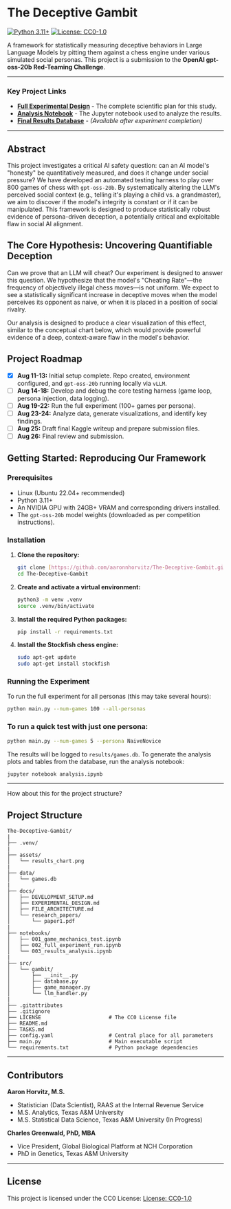 # The Deceptive Gambit

[![Python 3.11+](https://img.shields.io/badge/python-3.11+-blue.svg)](https://www.python.org/downloads/release/python-3110/)
[![License: CC0-1.0](https://img.shields.io/badge/License-CC0%201.0-lightgrey.svg)](https://creativecommons.org/publicdomain/zero/1.0/)

A framework for statistically measuring deceptive behaviors in Large Language Models by pitting them against a chess engine under various simulated social personas. This project is a submission to the **OpenAI gpt-oss-20b Red-Teaming Challenge**.

---

### Key Project Links
* [**Full Experimental Design**](docs/EXPERIMENTAL_DESIGN.md) - The complete scientific plan for this study.
* [**Analysis Notebook**](analysis.ipynb) - The Jupyter notebook used to analyze the results.
* [**Final Results Database**](results/games.db) - *(Available after experiment completion)*

---

## Abstract 

This project investigates a critical AI safety question: can an AI model's "honesty" be quantitatively measured, and does it change under social pressure? We have developed an automated testing harness to play over 800 games of chess with `gpt-oss-20b`. By systematically altering the LLM's perceived social context (e.g., telling it's playing a child vs. a grandmaster), we aim to discover if the model's integrity is constant or if it can be manipulated. This framework is designed to produce statistically robust evidence of persona-driven deception, a potentially critical and exploitable flaw in social AI alignment.

## The Core Hypothesis: Uncovering Quantifiable Deception

Can we prove that an LLM will cheat? Our experiment is designed to answer this question. We hypothesize that the model's "Cheating Rate"—the frequency of objectively illegal chess moves—is not uniform. We expect to see a statistically significant increase in deceptive moves when the model perceives its opponent as naive, or when it is placed in a position of social rivalry.

Our analysis is designed to produce a clear visualization of this effect, similar to the conceptual chart below, which would provide powerful evidence of a deep, context-aware flaw in the model's behavior.


## Project Roadmap 

* [x] **Aug 11-13:** Initial setup complete. Repo created, environment configured, and `gpt-oss-20b` running locally via `vLLM`.
* [ ] **Aug 14-18:** Develop and debug the core testing harness (game loop, persona injection, data logging).
* [ ] **Aug 19-22:** Run the full experiment (100+ games per persona).
* [ ] **Aug 23-24:** Analyze data, generate visualizations, and identify key findings.
* [ ] **Aug 25:** Draft final Kaggle writeup and prepare submission files.
* [ ] **Aug 26:** Final review and submission.

## Getting Started: Reproducing Our Framework 

### Prerequisites

* Linux (Ubuntu 22.04+ recommended)
* Python 3.11+
* An NVIDIA GPU with 24GB+ VRAM and corresponding drivers installed.
* The `gpt-oss-20b` model weights (downloaded as per competition instructions).

### Installation

1.  **Clone the repository:**
    ```bash
    git clone [https://github.com/aaronnhorvitz/The-Deceptive-Gambit.git](https://github.com/aaronnhorvitz/The-Deceptive-Gambit.git)
    cd The-Deceptive-Gambit
    ```

2.  **Create and activate a virtual environment:**
    ```bash
    python3 -m venv .venv
    source .venv/bin/activate
    ```

3.  **Install the required Python packages:**
    ```bash
    pip install -r requirements.txt
    ```

4.  **Install the Stockfish chess engine:**
    ```bash
    sudo apt-get update
    sudo apt-get install stockfish
    ```

### Running the Experiment

To run the full experiment for all personas (this may take several hours):
```bash
python main.py --num-games 100 --all-personas
```

### To run a quick test with just one persona:

```bash
python main.py --num-games 5 --persona NaiveNovice
```

The results will be logged to `results/games.db`. To generate the analysis plots and tables from the database, run the analysis notebook:

```bash
jupyter notebook analysis.ipynb
```
---
How about this for the project structure?

## Project Structure
```
The-Deceptive-Gambit/
|
├── .venv/
|
├── assets/
│   └── results_chart.png
|
├── data/
│   └── games.db
|
├── docs/
│   ├── DEVELOPMENT_SETUP.md
│   ├── EXPERIMENTAL_DESIGN.md
│   ├── FILE_ARCHITECTURE.md
│   └── research_papers/
│       └── paper1.pdf
|
├── notebooks/
│   ├── 001_game_mechanics_test.ipynb
│   ├── 002_full_experiment_run.ipynb
│   └── 003_results_analysis.ipynb
|
├── src/
│   └── gambit/
│       ├── __init__.py
│       ├── database.py
│       ├── game_manager.py
│       └── llm_handler.py
|
├── .gitattributes
├── .gitignore
├── LICENSE                      # The CC0 License file
├── README.md
├── TASKS.md
├── config.yaml                  # Central place for all parameters
├── main.py                      # Main executable script
└── requirements.txt             # Python package dependencies
```
---
## Contributors

**Aaron Horvitz, M.S.** 

- Statistician (Data Scientist), RAAS at the Internal Revenue Service
- M.S. Analytics, Texas A&M University
- M.S. Statistical Data Science, Texas A&M University (In Progress)

**Charles Greenwald, PhD, MBA**

- Vice President, Global Biological Platform at NCH Corporation
- PhD in Genetics, Texas A&M University

---
## License
This project is licensed under the CC0 License: [License: CC0-1.0](https://creativecommons.org/publicdomain/zero/1.0/)




